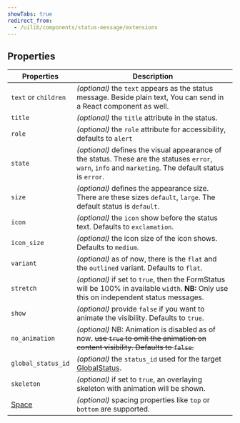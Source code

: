 ```yaml
---
showTabs: true
redirect_from:
  - /uilib/components/status-message/extensions
---
```


## Properties

| Properties                                  | Description                                                                                                                                 |
| ------------------------------------------- | ------------------------------------------------------------------------------------------------------------------------------------------- |
| `text` or `children`                        | _(optional)_ the `text` appears as the status message. Beside plain text, You can send in a React component as well.                        |
| `title`                                     | _(optional)_ the `title` attribute in the status.                                                                                           |
| `role`                                      | _(optional)_ the `role` attribute for accessibility, defaults to `alert`                                                                    |
| `state`                                     | _(optional)_ defines the visual appearance of the status. These are the statuses `error`, `warn`, `info` and `marketing`. The default status is `error`. |
| `size`                                      | _(optional)_ defines the appearance size. There are these sizes `default`, `large`. The default status is `default`.                        |
| `icon`                                      | _(optional)_ the `icon` show before the status text. Defaults to `exclamation`.                                                             |
| `icon_size`                                 | _(optional)_ the icon size of the icon shows. Defaults to `medium`.                                                                         |
| `variant`                                   | _(optional)_ as of now, there is the `flat` and the `outlined` variant. Defaults to `flat`.                                                 |
| `stretch`                                   | _(optional)_ if set to `true`, then the FormStatus will be 100% in available `width`. **NB:** Only use this on independent status messages. |
| `show`                                      | _(optional)_ provide `false` if you want to animate the visibility. Defaults to `true`.                                                     |
| `no_animation`                              | _(optional)_ NB: Animation is disabled as of now. ~~use `true` to omit the animation on content visibility. Defaults to `false`.~~          |
| `global_status_id`                          | _(optional)_ the `status_id` used for the target [GlobalStatus](/uilib/components/global-status).                                           |
| `skeleton`                                  | _(optional)_ if set to `true`, an overlaying skeleton with animation will be shown.                                                         |
| [Space](/uilib/components/space/properties) | _(optional)_ spacing properties like `top` or `bottom` are supported.                                                                       |
